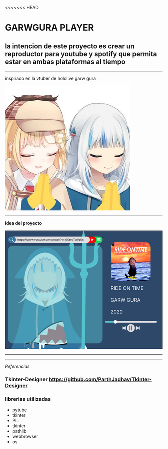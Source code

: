 <<<<<<< HEAD
# GARWGURA PLAYER
## la intencion de este proyecto es crear un reproductor para youtube y spotify que permita estar en ambas plataformas al tiempo

***
inspirado en la vtuber de hololive garw gura


![image](https://github.com/SebastianAsprino/GawrGura_Player/blob/main/.image/OkrEBnTn_400x400.jpg)
***
**idea del proyecto**


![image](https://github.com/SebastianAsprino/GawrGura_Player/blob/main/.image/052507.png)

***
***
*Referencias*

### Tkinter-Designer https://github.com/ParthJadhav/Tkinter-Designer

### librerias utilizadas 
+ pytube
+ tkinter
+ PIL
+ tkinter
+ pathlib
+ webbrowser
+ os 

